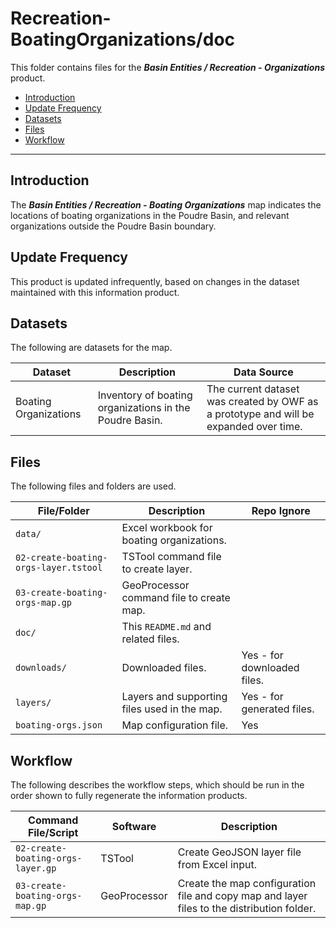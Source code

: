 # Recreation-BoatingOrganizations/doc #

This folder contains files for the ***Basin Entities / Recreation - Organizations*** product.

* [Introduction](#introduction)
* [Update Frequency](#update-frequency)
* [Datasets](#datasets)
* [Files](#files)
* [Workflow](#workflow)

-----------------------------

## Introduction ##

The ***Basin Entities / Recreation - Boating Organizations*** map indicates the locations of boating organizations in the Poudre Basin,
and relevant organizations outside the Poudre Basin boundary.

## Update Frequency ##

This product is updated infrequently,
based on changes in the dataset maintained with this information product.

## Datasets ##

The following are datasets for the map.

| **Dataset** | **Description** | **Data Source** |
| -- | -- | -- |
| Boating Organizations | Inventory of boating organizations in the Poudre Basin. | The current dataset was created by OWF as a prototype and will be expanded over time. |

## Files ##

The following files and folders are used.

| **File/Folder** | **Description** | **Repo Ignore** |
| -- | -- | -- |
| `data/` | Excel workbook for boating organizations. | |
| `02-create-boating-orgs-layer.tstool` | TSTool command file to create layer. | |
| `03-create-boating-orgs-map.gp` | GeoProcessor command file to create map. |
| `doc/` | This `README.md` and related files. | |
| `downloads/` | Downloaded files. | Yes - for downloaded files. |
| `layers/` | Layers and supporting files used in the map. | Yes - for generated files. |
| `boating-orgs.json` | Map configuration file. | Yes |

## Workflow ##

The following describes the workflow steps, which should be run in the order shown to fully regenerate the information products.

| **Command File/Script** | **Software** | **Description** |
| -- | -- | -- |
| `02-create-boating-orgs-layer.gp` | TSTool | Create GeoJSON layer file from Excel input. |
| `03-create-boating-orgs-map.gp` | GeoProcessor | Create the map configuration file and copy map and layer files to the distribution folder. |
